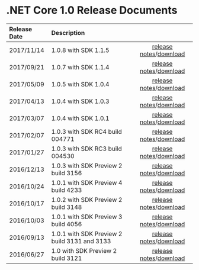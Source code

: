 # .NET Core 1.0 Release Documents

| Release Date | Description | |
| :-- | :-- | :--: |
| 2017/11/14 | 1.0.8 with SDK 1.1.5 | [release notes](1.0/1.0.8.md)/[download](download-archives/1.0.8.md) |
| 2017/09/21 | 1.0.7 with SDK 1.1.4 | [release notes](1.0/1.0.7.md)/[download](download-archives/1.0.7-download.md) |
| 2017/05/09 | 1.0.5 with SDK 1.0.4 | [release notes](1.0/1.0.5.md)/[download](download-archives/1.0.5-download.md) |
| 2017/04/13 | 1.0.4 with SDK 1.0.3 | [release notes](https://github.com/dotnet/cli/releases/tag/v1.0.3)/[download](download-archives/1.0.3-sdk-download.md) |
| 2017/03/07 | 1.0.4 with SDK 1.0.1 | [release notes](1.0/1.0.4.md)/[download](download-archives/1.0.4-download.md) |
| 2017/02/07 | 1.0.3 with SDK RC4 build 004771 | [release notes](1.0/1.0.3-SDK-RC4.md)/[download](download-archives/rc4-download.md) |
| 2017/01/27 | 1.0.3 with SDK RC3 build 004530 | [release notes](1.0/1.0.3.md)/[download](download-archives/rc3-download.md) |
| 2016/12/13 | 1.0.3 with SDK Preview 2 build 3156 | [release notes](1.0/1.0.3.md)/[download](download-archives/1.0.3-preview2-download.md) |
| 2016/10/24 | 1.0.1 with SDK Preview 4 build 4233 | [release notes](1.0/1.0.1-release-notes.md)/[download](download-archives/preview4-download.md) | | [1.0.1 Known Issues](1.0.1-known-issue
| 2016/10/17 | 1.0.2 with SDK Preview 2 build 3148 | [release notes](https://github.com/dotnet/core/releases/tag/1.0.2)/[download](download-archives/1.0.2-preview2-download.md) |
| 2016/10/03 | 1.0.1 with SDK Preview 3 build 4056 | [release notes](https://github.com/dotnet/core/blob/master/release-notes/1.0/1.0.1-release-notes.md)/[download](download-archives/preview3-download.md) |
| 2016/09/13 | 1.0.1 with SDK Preview 2 build 3131 and 3133 | [release notes](https://github.com/dotnet/core/blob/master/release-notes/1.0/1.0.1-release-notes.md)/[download](download-archives/1.0.1-preview2-download.md) |
| 2016/06/27 | 1.0 with SDK Preview 2 build 3121 | [release notes](https://github.com/dotnet/core/blob/master/release-notes/1.0/1.0.0.md)/[download](download-archives/1.0-preview2-download.md) | | | [Contributors](1.0.0-contributor-list
